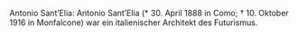 Antonio Sant’Elia: Antonio Sant’Elia (* 30. April 1888 in Como; † 10. Oktober 1916 in Monfalcone) war ein italienischer Architekt des Futurismus.
